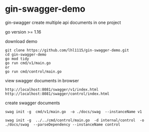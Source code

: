 # gin-swagger-demo

gin-swagger create multiple api documents in one project

go version >= 1.16

download demo
```
git clone https://github.com/lhl1115/gin-swagger-demo.git
cd gin-swagger-demo
go mod tidy
go run cmd/v1/main.go
or 
go run cmd/control/main.go
```
view swagger documents in browser
```
http://localhost:8081/swagger/v1/index.html
http://localhost:8081/swagger/control/index.html
```
create swagger documents
```
swag init -g  cmd/v1/main.go  -o ./docs/swag  --instanceName v1

swag init -g  ../../cmd/control/main.go  -d internal/control  -o ./docs/swag  --parseDependency --instanceName control
```


